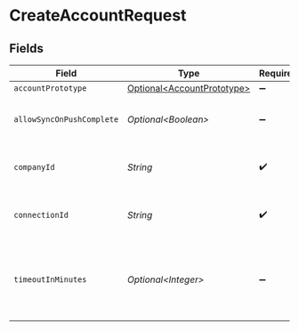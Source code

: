 # CreateAccountRequest


## Fields

| Field                                                                  | Type                                                                   | Required                                                               | Description                                                            | Example                                                                |
| ---------------------------------------------------------------------- | ---------------------------------------------------------------------- | ---------------------------------------------------------------------- | ---------------------------------------------------------------------- | ---------------------------------------------------------------------- |
| `accountPrototype`                                                     | [Optional\<AccountPrototype>](../../models/shared/AccountPrototype.md) | :heavy_minus_sign:                                                     | N/A                                                                    |                                                                        |
| `allowSyncOnPushComplete`                                              | *Optional\<Boolean>*                                                   | :heavy_minus_sign:                                                     | Allow a sync upon push completion.                                     |                                                                        |
| `companyId`                                                            | *String*                                                               | :heavy_check_mark:                                                     | Unique identifier for a company.                                       | 8a210b68-6988-11ed-a1eb-0242ac120002                                   |
| `connectionId`                                                         | *String*                                                               | :heavy_check_mark:                                                     | Unique identifier for a connection.                                    | 2e9d2c44-f675-40ba-8049-353bfcb5e171                                   |
| `timeoutInMinutes`                                                     | *Optional\<Integer>*                                                   | :heavy_minus_sign:                                                     | Time limit for the push operation to complete before it is timed out.  |                                                                        |